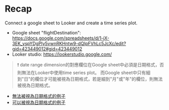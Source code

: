 # Recap

Connect a google sheet to Looker and create a time series plot.

  - Google sheet "flightDestination": <https://docs.google.com/spreadsheets/d/1-jX-3EK_yspYDgPIy5vwnRKHntw9-dQIpFVhLc5JcXc/edit?gid=423449012#gid=423449012>  
  - Looker studio: <https://lookerstudio.google.com/>

> :exclamation: date range dimension的對應欄位在Google sheet中必須是日期格式，否則無法在Looker中使用time series plot。 而Google sheet中只有細到"日"的欄位才可能被視為日期格式，若是細到"月"或"年"的欄位，則無法被視為日期格式。

  - [無法被視為日期格式的例子](https://docs.google.com/spreadsheets/d/1-jX-3EK_yspYDgPIy5vwnRKHntw9-dQIpFVhLc5JcXc/edit?gid=1662522658#gid=1662522658)  
  - [可以被視為日期格式的例子](https://docs.google.com/spreadsheets/d/1-jX-3EK_yspYDgPIy5vwnRKHntw9-dQIpFVhLc5JcXc/edit?gid=1550447151#gid=1550447151)
